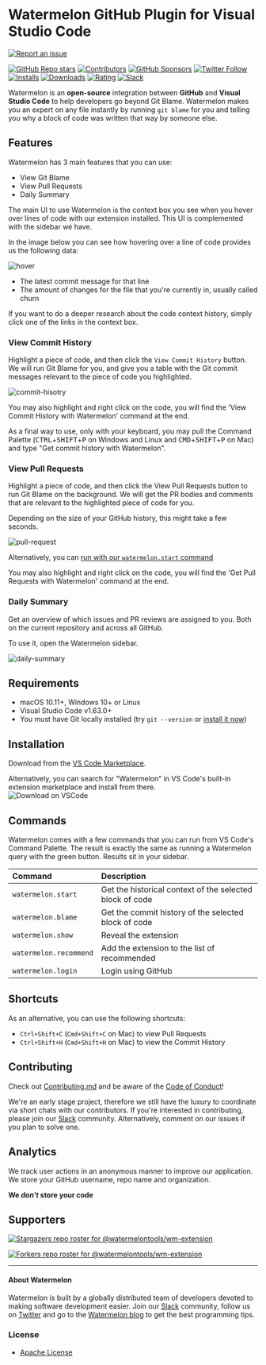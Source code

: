 # Watermelon GitHub Plugin for Visual Studio Code

[![Report an issue](https://img.shields.io/badge/-Report%20an%20issue-critical)](https://github.com/watermelontools/wm-extension/issues)

[![GitHub Repo stars](https://img.shields.io/github/stars/watermelontools/wm-extension?style=flat-square)](https://github.com/watermelontools/wm-extension/stargazers)
[![Contributors](https://img.shields.io/github/contributors/watermelontools/wm-extension?style=flat-square)](https://github.com/watermelontools/wm-extension/graphs/contributors)
[![GitHub Sponsors](https://img.shields.io/github/sponsors/watermelontools?color=db61a2)](https://github.com/sponsors/watermelontools)
[![Twitter Follow](https://img.shields.io/twitter/follow/WatermelonTools?style=flat-square)](https://twitter.com/intent/follow?screen_name=WatermelonTools)
[![Installs](https://img.shields.io/visual-studio-marketplace/i/WatermelonTools.watermelon-tools?style=flat-square)](https://marketplace.visualstudio.com/items?itemName=WatermelonTools.watermelon-tools&ssr=false)
[![Downloads](https://img.shields.io/visual-studio-marketplace/d/WatermelonTools.watermelon-tools?style=flat-square)](https://marketplace.visualstudio.com/items?itemName=WatermelonTools.watermelon-tools&ssr=false)
[![Rating](https://img.shields.io/visual-studio-marketplace/r/WatermelonTools.watermelon-tools?style=flat-square)](https://marketplace.visualstudio.com/items?itemName=WatermelonTools.watermelon-tools&ssr=false#review-details)
[![Slack](https://img.shields.io/badge/Slack%20Community-Watermelon-brightgreen)](https://join.slack.com/t/watermelonusers/shared_invite/zt-15bjnr3rm-uoz8QMb1HMVB4Qywvq94~Q)

Watermelon is an **open-source** integration between **GitHub** and **Visual Studio Code** to help developers go beyond Git Blame. Watermelon makes you an expert on any file instantly by running `git blame` for you and telling you why a block of code was written that way by someone else.

## Features

Watermelon has 3 main features that you can use:

- View Git Blame
- View Pull Requests
- Daily Summary

The main UI to use Watermelon is the context box you see when you hover over lines of code with our extension installed. This UI is complemented with the sidebar we have.

In the image below you can see how hovering over a line of code provides us the following data:

![hover](https://github.com/watermelontools/wm-extension/blob/dev/hover-showcase.gif?raw=true)

- The latest commit message for that line
- The amount of changes for the file that you're currently in, usually called churn

If you want to do a deeper research about the code context history, simply click one of the links in the context box.

### View Commit History

Highlight a piece of code, and then click the `View Commit History` button. We will run Git Blame for you, and give you a table with the Git commit messages relevant to the piece of code you highlighted.

![commit-hisotry](https://user-images.githubusercontent.com/47119689/178702441-d0afccbd-5230-456e-a9fb-56b36e36a146.gif)

You may also highlight and right click on the code, you will find the 'View Commit History with Watermelon' command at the end.

As a final way to use, only with your keyboard, you may pull the Command Palette (<kbd>CTRL</kbd>+<kbd>SHIFT</kbd>+<kbd>P</kbd> on Windows and Linux and <kbd>CMD</kbd>+<kbd>SHIFT</kbd>+<kbd>P</kbd> on Mac) and type "Get commit history with Watermelon".

### View Pull Requests

Highlight a piece of code, and then click the View Pull Requests button to run Git Blame on the background. We will get the PR bodies and comments that are relevant to the highlighted piece of code for you.

Depending on the size of your GitHub history, this might take a few seconds.

![pull-request](https://user-images.githubusercontent.com/47119689/178702586-d94d72b6-8457-406d-8f38-df6382cc436c.gif)

Alternatively, you can <a href="https://github.com/watermelontools/wm-extension#commands">run with our `watermelon.start` command</a>

You may also highlight and right click on the code, you will find the 'Get Pull Requests with Watermelon' command at the end.

### Daily Summary

Get an overview of which issues and PR reviews are assigned to you. Both on the current repository and across all GitHub. 

To use it, open the Watermelon sidebar.

![daily-summary](https://github.com/watermelontools/wm-extension/blob/dev/daily-summary-showcase.png?raw=true)

## Requirements

- macOS 10.11+, Windows 10+ or Linux
- Visual Studio Code v1.63.0+
- You must have Git locally installed (try `git --version` or [install it now](https://git-scm.com/book/en/v2/Getting-Started-Installing-Git))

## Installation

Download from the [VS Code Marketplace](https://marketplace.visualstudio.com/items?itemName=WatermelonTools.watermelon-tools).

Alternatively, you can search for "Watermelon" in VS Code's built-in extension marketplace and install from there.  
![Download on VSCode](https://user-images.githubusercontent.com/11527621/162223094-ee24a53e-7a32-49eb-ac74-d1ab4f886d11.png)

## Commands

Watermelon comes with a few commands that you can run from VS Code's Command Palette. The result is exactly the same as running a Watermelon query with the green button. Results sit in your sidebar.

| Command                | Description                                              |
| :--------------------- | :------------------------------------------------------- |
| `watermelon.start`     | Get the historical context of the selected block of code |
| `watermelon.blame`     | Get the commit history of the selected block of code     |
| `watermelon.show`      | Reveal the extension                                     |
| `watermelon.recommend` | Add the extension to the list of recommended             |
| `watermelon.login`     | Login using GitHub                                       |

## Shortcuts

As an alternative, you can use the following shortcuts:

- `Ctrl+Shift+C` (`Cmd+Shift+C` on Mac) to view Pull Requests
- `Ctrl+Shift+H` (`Cmd+Shift+H` on Mac) to view the Commit History

## Contributing

Check out [Contributing.md](CONTRIBUTING.md) and be aware of the [Code of Conduct](CODE_OF_CONDUCT.md)!

We're an early stage project, therefore we still have the luxury to coordinate via short chats with our contributors. If you're interested in contributing, please join our [Slack](https://join.slack.com/t/watermelonusers/shared_invite/zt-15bjnr3rm-uoz8QMb1HMVB4Qywvq94~Q) community.
Alternatively, comment on our issues if you plan to solve one.

## Analytics

We track user actions in an anonymous manner to improve our application. We store your GitHub username, repo name and organization.

**We _don't_ store your code**

## Supporters

[![Stargazers repo roster for @watermelontools/wm-extension](https://reporoster.com/stars/dark/watermelontools/wm-extension)](https://github.com/watermelontools/wm-extension/stargazers)

[![Forkers repo roster for @watermelontools/wm-extension](https://reporoster.com/forks/dark/watermelontools/wm-extension)](https://github.com/watermelontools/wm-extension/network/members)

---

#### About Watermelon

Watermelon is built by a globally distributed team of developers devoted to making software development easier. Join our [Slack](https://join.slack.com/t/watermelonusers/shared_invite/zt-15bjnr3rm-uoz8QMb1HMVB4Qywvq94~Q) community, follow us on [Twitter](https://twitter.com/WatermelonTools) and go to the [Watermelon blog](https://watermelon.tools/blog/blog) to get the best programming tips.

### License

- [Apache License](license.md)
